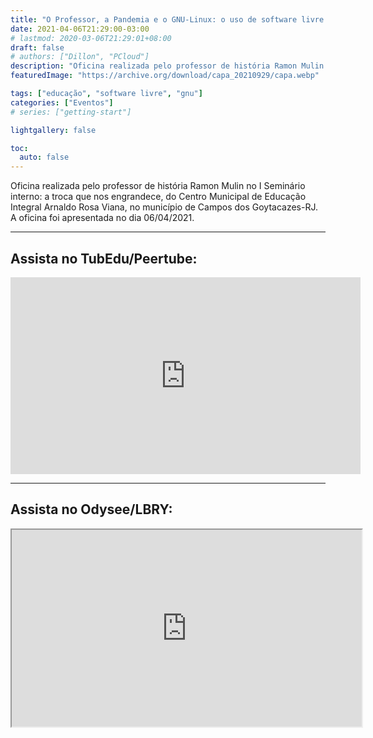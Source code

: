```yaml
---
title: "O Professor, a Pandemia e o GNU-Linux: o uso de software livre pelo docente"
date: 2021-04-06T21:29:00-03:00
# lastmod: 2020-03-06T21:29:01+08:00
draft: false
# authors: ["Dillon", "PCloud"]
description: "Oficina realizada pelo professor de história Ramon Mulin no I Seminário interno: a troca que nos engrandece, do CEMEI Arnaldo Rosa Viana, no município de Campos dos Goytacazes-RJ."
featuredImage: "https://archive.org/download/capa_20210929/capa.webp"

tags: ["educação", "software livre", "gnu"]
categories: ["Eventos"]
# series: ["getting-start"]

lightgallery: false

toc:
  auto: false
---
```


Oficina realizada pelo professor de história Ramon Mulin no I Seminário interno: a troca que nos engrandece, do Centro Municipal de Educação Integral Arnaldo Rosa Viana, no município de Campos dos Goytacazes-RJ. A oficina foi apresentada no dia 06/04/2021.

---

## Assista no TubEdu/Peertube:

<iframe width="560" height="315" sandbox="allow-same-origin allow-scripts allow-popups" src="https://tubedu.org/videos/embed/eea5b8a3-9a13-43df-ab45-b3e38913da83?start=0s" frameborder="0" allowfullscreen></iframe>

---

## Assista no Odysee/LBRY:

<iframe id="lbry-iframe" width="560" height="315" src="https://odysee.com/$/embed/2021-04-02-12-55-49/7f04bd162a0f13c3ac725ef7ed200bb279c99ab7?r=CPVtYbUrcS54cdrTZYyHCefgSUY9Y9YF" allowfullscreen></iframe>
